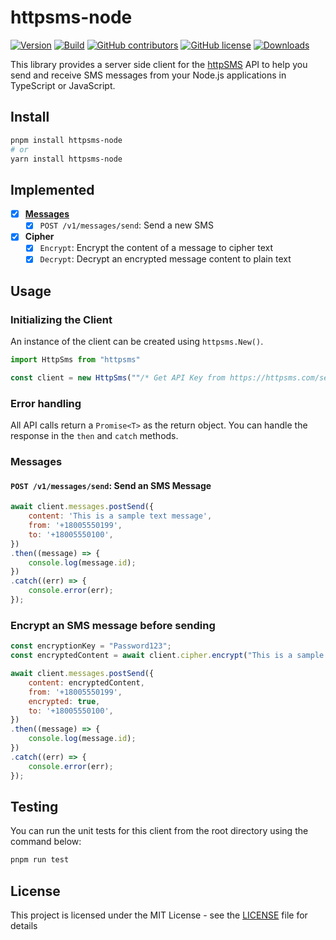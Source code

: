 # httpsms-node

[![Version](https://img.shields.io/npm/v/httpsms.svg)](https://www.npmjs.org/package/httpsms)
[![Build](https://github.com/NdoleStudio/httpsms-node/actions/workflows/main.yml/badge.svg)](https://github.com/NdoleStudio/httpsms-node/actions/workflows/main.yml)
[![GitHub contributors](https://img.shields.io/github/contributors/NdoleStudio/httpsms-node)](https://github.com/NdoleStudio/httpsms-node/graphs/contributors)
[![GitHub license](https://img.shields.io/github/license/NdoleStudio/httpsms-node?color=brightgreen)](https://github.com/NdoleStudio/httpsms-node/blob/master/LICENSE)
[![Downloads](https://img.shields.io/npm/dm/httpsms.svg)](https://www.npmjs.com/package/httpsms)

This library provides a server side client for the [httpSMS](https://httpsms.com/) API to help you send and receive SMS messages from your Node.js applications in TypeScript or JavaScript.

## Install

```sh
pnpm install httpsms-node
# or
yarn install httpsms-node
```

## Implemented

- [x] **[Messages](#messages)**
  - [x] `POST /v1/messages/send`: Send a new SMS
- [x] **Cipher**
  - [x] `Encrypt`: Encrypt the content of a message to cipher text
  - [x] `Decrypt`: Decrypt an encrypted message content to plain text

## Usage

### Initializing the Client

An instance of the client can be created using `httpsms.New()`.

```js
import HttpSms from "httpsms"

const client = new HttpSms(""/* Get API Key from https://httpsms.com/settings */);
```

### Error handling

All API calls return a `Promise<T>` as the return object. You can handle the response in the `then` and `catch` methods.

### Messages

#### `POST /v1/messages/send`: Send an SMS Message

```js
await client.messages.postSend({
	content: 'This is a sample text message',
	from: '+18005550199',
	to: '+18005550100',
})
.then((message) => {
	console.log(message.id);
})
.catch((err) => {
	console.error(err);
});
```

### Encrypt an SMS message before sending

```js
const encryptionKey = "Password123";
const encryptedContent = await client.cipher.encrypt("This is a sample text message", encryptionKey);

await client.messages.postSend({
	content: encryptedContent,
	from: '+18005550199',
	encrypted: true,
	to: '+18005550100',
})
.then((message) => {
	console.log(message.id);
})
.catch((err) => {
	console.error(err);
});
```

## Testing

You can run the unit tests for this client from the root directory using the command below:

```bash
pnpm run test
```

## License

This project is licensed under the MIT License - see the [LICENSE](license) file for details
